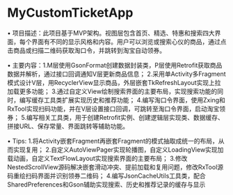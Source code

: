 # MyCustomTicketApp

• 项目描述：此项目基于MVP架构。视图层包含首页、精选、特惠和搜索四大界面，每个界面有不同的显示风格和内容。用户可以浏览或搜索心仪的商品，通过点击商品或扫描二维码获取淘口令，并跳转到淘宝自动领券。

• 主要内容：1.M层使用GsonFormat创建数据封装类，P层使用Retrofit获取商品数据并解析，通过接口回调通知V层更新商品信息；
           2.采用单Activity多Fragment模式设计V层，用RecyclerView显示商品，外层嵌套TkRefreshLayout实现上拉加载更多功能；
           3.通过自定义View绘制搜索界面的主要布局，实现搜索功能的同时，编写缓存工具类扩展实现历史和推荐功能；
           4.编写淘口令界面，使用Zxing和RxTool实现扫码功能，并在V层设置接口回调，可跳转至淘口令界面，启动淘宝领券； 5.编写相关工具类，用于创建Retrofit实例、创建逻辑层实现类、数据缓存、拼接URL、保存常量、界面跳转等辅助功能。

• Tips: 1.将Activity嵌套Fragment再嵌套Fragment的模式抽取成统一的布局，从而实现复用；
        2.自定义AutoViewPager实现轮播图，自定义LoadingView实现加载动画，自定义TextFlowLayout实现搜索界面的主要布局；
        3.修改NestedScrollView源码解决嵌套滑动冲突、提前加载和复用问题，修改RxTool源码重绘扫码界面并识别领券二维码；
        4.编写JsonCacheUtils工具类，配合SharedPreferences和Gson辅助实现搜索、历史和推荐记录的缓存与显示
